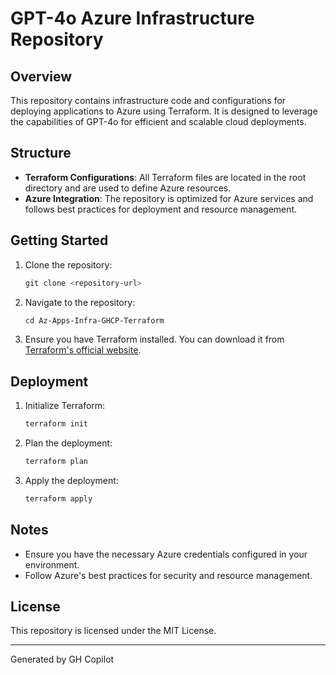 # GPT-4o Azure Infrastructure Repository

## Overview
This repository contains infrastructure code and configurations for deploying applications to Azure using Terraform. It is designed to leverage the capabilities of GPT-4o for efficient and scalable cloud deployments.

## Structure
- **Terraform Configurations**: All Terraform files are located in the root directory and are used to define Azure resources.
- **Azure Integration**: The repository is optimized for Azure services and follows best practices for deployment and resource management.

## Getting Started
1. Clone the repository:
   ```powershell
   git clone <repository-url>
   ```
2. Navigate to the repository:
   ```powershell
   cd Az-Apps-Infra-GHCP-Terraform
   ```
3. Ensure you have Terraform installed. You can download it from [Terraform's official website](https://www.terraform.io/).

## Deployment
1. Initialize Terraform:
   ```powershell
   terraform init
   ```
2. Plan the deployment:
   ```powershell
   terraform plan
   ```
3. Apply the deployment:
   ```powershell
   terraform apply
   ```

## Notes
- Ensure you have the necessary Azure credentials configured in your environment.
- Follow Azure's best practices for security and resource management.

## License
This repository is licensed under the MIT License.

---
Generated by GH Copilot
